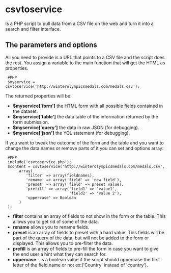 csvtoservice
============
Is a PHP script to pull data from a CSV file on the web and turn it into a search and filter interface.

The parameters and options
-----------------------------

All you need to provide is a URL that points to a CSV file and the script does the rest.
You assign a variable to the main function that will get the HTML as properties.


     #PHP
     $myservice = csvtoservice('http://winterolympicsmedals.com/medals.csv');

The returned properties will be:

- **$myservice['form']** the HTML form with all possible fields contained in the dataset.
- **$myservice['table']** the data table of the information returned by the form submission.
- **$myservice['query']** the data in raw JSON (for debugging).
- **$myservice['json']** the YQL statement (for debugging).

If you want to tweak the outcome of the form and the table and you want to change the data names or remove parts of it 
you can set and options array:

     #PHP
     include('csvtoservice.php');
     $content = csvtoservice('http://winterolympicsmedals.com/medals.csv',
          array(
             'filter' => array(fieldnames),
             'rename' => array('field' => 'new field'),
             'preset' => array('field' => preset value),
             'prefill' => array('field1' => 'value1',
                                'field2' => 'value 2'),
             'uppercase' => Boolean            
          )  
     ); 

- **filter** contains an array of fields to not show in the form or the table. This allows you to get rid of some of the data.
- **rename** allows you to rename fields.
- **preset** is an array of fields to preset with a hard value. This fields will be part of the query of the data, but will not be added to the form or displayed. This allows you to pre-filter the data.
- **prefill** is an array of fields to pre-fill the form in case you want to give the end user a hint what they can search for.
- **uppercase** - is a boolean value if the script should uppercase the first letter of the field name or not ex:('Country' instead of 'country').